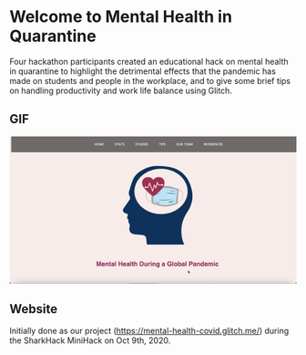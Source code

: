 # Welcome to Mental Health in Quarantine

Four hackathon participants created an educational hack on mental health in quarantine to highlight the detrimental effects that the pandemic has made on students and people in the workplace, and to give some brief tips on handling productivity and work life balance using Glitch.

## GIF

![alt text](Mental_Health.gif "Mental Health in Quarantine website")

## Website

Initially done as our project (<https://mental-health-covid.glitch.me/>) during the SharkHack MiniHack on Oct 9th, 2020.
